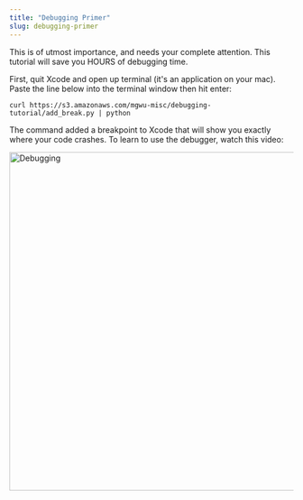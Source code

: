 ```yaml
---
title: "Debugging Primer"
slug: debugging-primer
---     
```


This is of utmost importance, and needs your complete attention. This tutorial will save you HOURS of debugging time.

First, quit Xcode and open up terminal (it's an application on your mac). Paste the line below into the terminal window then hit enter:

```
curl https://s3.amazonaws.com/mgwu-misc/debugging-tutorial/add_break.py | python
```

The command added a breakpoint to Xcode that will show you exactly where your code crashes. To learn to use the debugger, watch this video:

<a href="http://www.youtube.com/watch?feature=player_embedded&v=S1IiN3BAMu4" target="_blank">
  <img src="http://img.youtube.com/vi/S1IiN3BAMu4/0.jpg" alt="Debugging" width="800" height="600" />
</a>